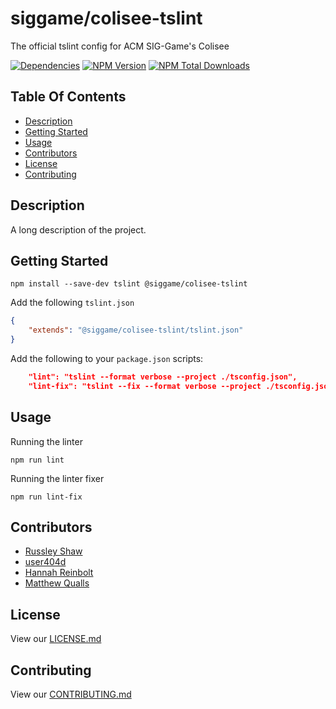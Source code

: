 # siggame/colisee-tslint

The official tslint config for ACM SIG-Game's Colisee

[![Dependencies](https://img.shields.io/david/siggame/colisee-tslint.svg)](https://github.com/siggame/colisee-tslint)
[![NPM Version](https://img.shields.io/npm/@siggame/colisee-tslint.svg?style=flat-square)](https://www.npmjs.com/package/@siggame/colisee-tslint)
[![NPM Total Downloads](https://img.shields.io/npm/dt/@siggame/colisee-tslint.svg?style=flat-square)](https://www.npmjs.com/package/@siggame/colisee-tslint)

## Table Of Contents
- [Description](#description)
- [Getting Started](#getting-started)
- [Usage](#usage)
- [Contributors](#contributors)
- [License](#license)
- [Contributing](#contributing)

## Description

A long description of the project.

## Getting Started
```
npm install --save-dev tslint @siggame/colisee-tslint
```

Add the following `tslint.json`
```json
{
    "extends": "@siggame/colisee-tslint/tslint.json"
}
```

Add the following to your `package.json` scripts:
```json
    "lint": "tslint --format verbose --project ./tsconfig.json",
    "lint-fix": "tslint --fix --format verbose --project ./tsconfig.json"
```

## Usage

Running the linter
```
npm run lint
```

Running the linter fixer
```
npm run lint-fix
```

## Contributors
- [Russley Shaw](https://github.com/russleyshaw)
- [user404d](https://github.com/user404d)
- [Hannah Reinbolt](https://github.com/LoneGalaxy)
- [Matthew Qualls](https://github.com/MatthewQualls)

## License

View our [LICENSE.md](https://github.com/siggame/colisee/blob/master/LICENSE.md)

## Contributing

View our [CONTRIBUTING.md](https://github.com/siggame/colisee/blob/master/CONTRIBUTING.md)